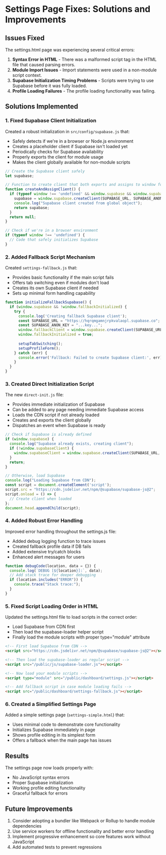 # Settings Page Fixes: Solutions and Improvements

## Issues Fixed

The settings.html page was experiencing several critical errors:

1. **Syntax Error in HTML** - There was a malformed script tag in the HTML file that caused parsing errors.
2. **Module Import Issues** - Import statements were used in a non-module script context.
3. **Supabase Initialization Timing Problems** - Scripts were trying to use Supabase before it was fully loaded.
4. **Profile Loading Failures** - The profile loading functionality was failing.

## Solutions Implemented

### 1. Fixed Supabase Client Initialization

Created a robust initialization in `src/config/supabase.js` that:
- Safely detects if we're in a browser or Node.js environment
- Creates a placeholder client if Supabase isn't loaded yet
- Periodically checks for Supabase availability
- Properly exports the client for module usage
- Makes the client globally available for non-module scripts

```javascript
// Create the Supabase client safely
let supabase;

// Function to create client that both exports and assigns to window for older code
function createAndAssignClient() {
  if (typeof window !== 'undefined' && window.supabase && window.supabase.createClient) {
    supabase = window.supabase.createClient(SUPABASE_URL, SUPABASE_ANON_KEY);
    console.log("Supabase client created from global object");
    return supabase;
  }
  return null;
}

// Check if we're in a browser environment
if (typeof window !== 'undefined') {
  // Code that safely initializes Supabase
}
```

### 2. Added Fallback Script Mechanism

Created `settings-fallback.js` that:
- Provides basic functionality if the main script fails
- Offers tab switching even if modules don't load
- Creates its own Supabase client if needed
- Sets up minimal form handling capability

```javascript
function initializeFallbackSupabase() {
  if (window.supabase && !window.fallbackInitialized) {
    try {
      console.log('Creating fallback Supabase client');
      const SUPABASE_URL = "https://hqrqmgamnjrpkvalaopl.supabase.co";
      const SUPABASE_ANON_KEY = "...key...";
      window.fallbackClient = window.supabase.createClient(SUPABASE_URL, SUPABASE_ANON_KEY);
      window.fallbackInitialized = true;
      
      setupTabSwitching();
      setupProfileForm();
    } catch (err) {
      console.error('Fallback: Failed to create Supabase client:', err);
    }
  }
}
```

### 3. Created Direct Initialization Script

The new `direct-init.js` file:
- Provides immediate initialization of Supabase
- Can be added to any page needing immediate Supabase access
- Loads the CDN script if not already loaded
- Creates and exports the client globally
- Dispatches an event when Supabase is ready

```javascript
// Check if Supabase is already defined
if (window.supabase) {
  console.log("Supabase already exists, creating client");
  if (!window.supabaseClient) {
    window.supabaseClient = window.supabase.createClient(SUPABASE_URL, SUPABASE_ANON_KEY);
  }
  return;
}

// Otherwise, load Supabase
console.log("Loading Supabase from CDN");
const script = document.createElement('script');
script.src = "https://cdn.jsdelivr.net/npm/@supabase/supabase-js@2";
script.onload = () => {
  // Create client when loaded
};
document.head.appendChild(script);
```

### 4. Added Robust Error Handling

Improved error handling throughout the settings.js file:
- Added debug logging function to trace issues
- Created fallback profile data if DB fails
- Added extensive try/catch blocks
- Enhanced alert messages for users

```javascript
function debugCode(location, data = {}) {
  console.log(`DEBUG [${location}]:`, data);
  // Add stack trace for deeper debugging
  if (location.includes("ERROR")) {
    console.trace("Stack trace:");
  }
}
```

### 5. Fixed Script Loading Order in HTML

Updated the settings.html file to load scripts in the correct order:
- Load Supabase from CDN first
- Then load the supabase-loader helper script
- Finally load the module scripts with proper type="module" attribute

```html
<!-- First load Supabase from CDN -->
<script src="https://cdn.jsdelivr.net/npm/@supabase/supabase-js@2"></script>

<!-- Then load the supabase-loader as regular script -->
<script src="/public/js/supabase-loader.js"></script>

<!-- Now load your module scripts -->
<script type="module" src="/public/dashboard/settings.js"></script>

<!-- Add fallback script in case module loading fails -->
<script src="/public/dashboard/settings-fallback.js"></script>
```

### 6. Created a Simplified Settings Page

Added a simple settings page (`settings-simple.html`) that:
- Uses minimal code to demonstrate core functionality
- Initializes Supabase immediately in page
- Shows profile editing in its simplest form
- Offers a fallback when the main page has issues

## Results

The settings page now loads properly with:
- No JavaScript syntax errors
- Proper Supabase initialization
- Working profile editing functionality
- Graceful fallback for errors

## Future Improvements

1. Consider adopting a bundler like Webpack or Rollup to handle module dependencies
2. Use service workers for offline functionality and better error handling
3. Implement progressive enhancement so core features work without JavaScript
4. Add automated tests to prevent regressions
